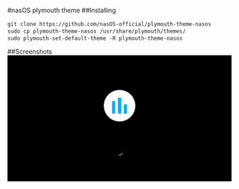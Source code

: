 #nasOS plymouth theme
##Installing
```
git clone https://github.com/nasOS-official/plymouth-theme-nasos
sudo cp plymouth-theme-nasos /usr/share/plymouth/themes/
sudo plymouth-set-default-theme -R plymouth-theme-nasos
```
##Screenshots
![Bootscreen](./screenshots/bootscreen.png "Bootscreen")
